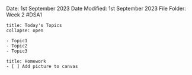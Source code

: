 Date: 1st September 2023
Date Modified: 1st September 2023
File Folder: Week 2
#DSA1

```ad-abstract
title: Today's Topics
collapse: open

- Topic1
- Topic2
- Topic3

```

```ad-note
title: Homework
- [ ] Add picture to canvas
```


